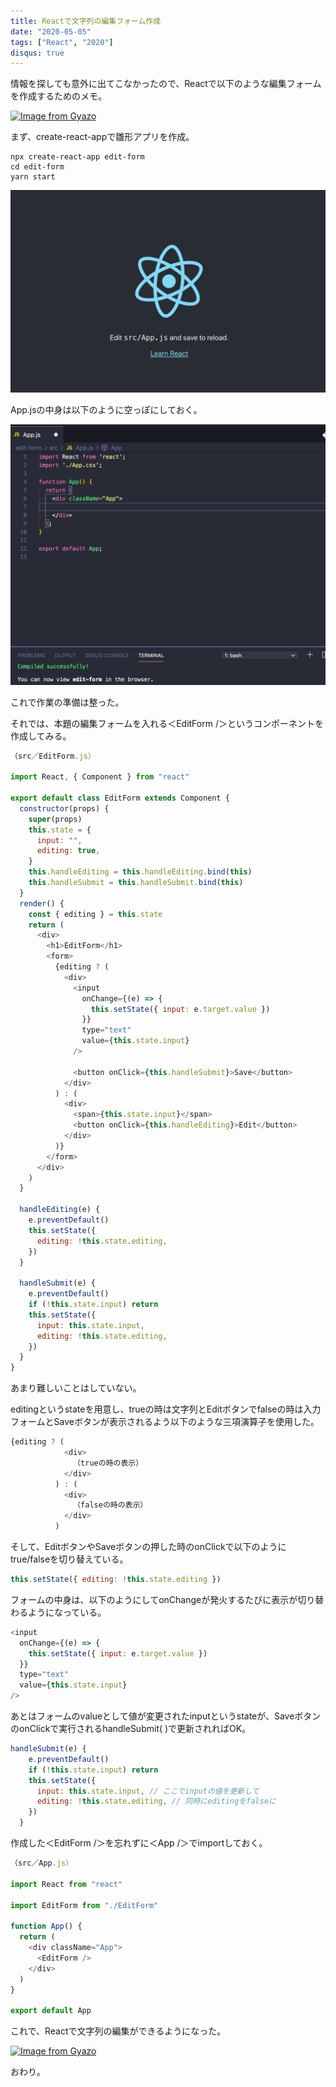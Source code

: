 ```yaml
---
title: Reactで文字列の編集フォーム作成
date: "2020-05-05"
tags: ["React", "2020"]
disqus: true
---
```


情報を探しても意外に出てこなかったので、Reactで以下のような編集フォームを作成するためのメモ。


[![Image from Gyazo](https://i.gyazo.com/816e29f7ab89c608d09e3ddfd0883baf.gif)](https://gyazo.com/816e29f7ab89c608d09e3ddfd0883baf)

まず、create-react-appで雛形アプリを作成。

```shell
npx create-react-app edit-form
cd edit-form
yarn start
```

![create-react-app-top-page](./create-react-app.jpg)

App.jsの中身は以下のように空っぽにしておく。

![empty-app-js](./edit-pic1.png)

これで作業の準備は整った。

それでは、本題の編集フォームを入れる＜EditForm /＞というコンポーネントを作成してみる。


```js
（src／EditForm.js）

import React, { Component } from "react"

export default class EditForm extends Component {
  constructor(props) {
    super(props)
    this.state = {
      input: "",
      editing: true,
    }
    this.handleEditing = this.handleEditing.bind(this)
    this.handleSubmit = this.handleSubmit.bind(this)
  }
  render() {
    const { editing } = this.state
    return (
      <div>
        <h1>EditForm</h1>
        <form>
          {editing ? (
            <div>
              <input
                onChange={(e) => {
                  this.setState({ input: e.target.value })
                }}
                type="text"
                value={this.state.input}
              />

              <button onClick={this.handleSubmit}>Save</button>
            </div>
          ) : (
            <div>
              <span>{this.state.input}</span>
              <button onClick={this.handleEditing}>Edit</button>
            </div>
          )}
        </form>
      </div>
    )
  }

  handleEditing(e) {
    e.preventDefault()
    this.setState({
      editing: !this.state.editing,
    })
  }

  handleSubmit(e) {
    e.preventDefault()
    if (!this.state.input) return
    this.setState({
      input: this.state.input,
      editing: !this.state.editing,
    })
  }
}

```

あまり難しいことはしていない。

editingというstateを用意し、trueの時は文字列とEditボタンでfalseの時は入力フォームとSaveボタンが表示されるよう以下のような三項演算子を使用した。

```js
{editing ? (
            <div>
              （trueの時の表示）
            </div>
          ) : (
            <div>
              （falseの時の表示）
            </div>
          )
```

そして、EditボタンやSaveボタンの押した時のonClickで以下のようにtrue/falseを切り替えている。

```js
this.setState({ editing: !this.state.editing })
```

フォームの中身は、以下のようにしてonChangeが発火するたびに表示が切り替わるようになっている。

```js
<input
  onChange={(e) => {
    this.setState({ input: e.target.value })
  }}
  type="text"
  value={this.state.input}
/>
```

あとはフォームのvalueとして値が変更されたinputというstateが、SaveボタンのonClickで実行されるhandleSubmit( )で更新されればOK。
```js
handleSubmit(e) {
    e.preventDefault()
    if (!this.state.input) return
    this.setState({
      input: this.state.input, // ここでinputの値を更新して
      editing: !this.state.editing, // 同時にeditingをfalseに
    })
  }
```


作成した＜EditForm /＞を忘れずに＜App /＞でimportしておく。

```js
（src／App.js）

import React from "react"

import EditForm from "./EditForm"

function App() {
  return (
    <div className="App">
      <EditForm />
    </div>
  )
}

export default App

```

これで、Reactで文字列の編集ができるようになった。

[![Image from Gyazo](https://i.gyazo.com/816e29f7ab89c608d09e3ddfd0883baf.gif)](https://gyazo.com/816e29f7ab89c608d09e3ddfd0883baf)

おわり。